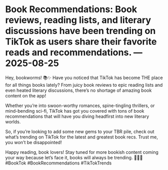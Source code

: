 # Book Recommendations: Book reviews, reading lists, and literary discussions have been trending on TikTok as users share their favorite reads and recommendations. — 2025-08-25

Hey, bookworms! 📚✨ Have you noticed that TikTok has become THE place for all things books lately? From juicy book reviews to epic reading lists and even heated literary discussions, there’s no shortage of amazing book content on the app!

Whether you’re into swoon-worthy romances, spine-tingling thrillers, or mind-bending sci-fi, TikTok has got you covered with tons of book recommendations that will have you diving headfirst into new literary worlds.

So, if you’re looking to add some new gems to your TBR pile, check out what’s trending on TikTok for the latest and greatest book recs. Trust me, you won’t be disappointed!

Happy reading, book lovers! Stay tuned for more bookish content coming your way because let’s face it, books will always be trending. 💁‍♀️📖 #BookTok #BookRecommendations #TikTokTrends